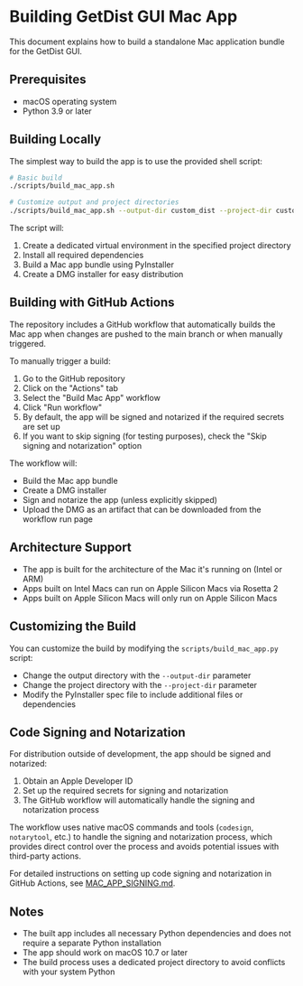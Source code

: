 # Building GetDist GUI Mac App

This document explains how to build a standalone Mac application bundle for the GetDist GUI.

## Prerequisites

- macOS operating system
- Python 3.9 or later

## Building Locally

The simplest way to build the app is to use the provided shell script:

```bash
# Basic build
./scripts/build_mac_app.sh

# Customize output and project directories
./scripts/build_mac_app.sh --output-dir custom_dist --project-dir custom_env
```

The script will:
1. Create a dedicated virtual environment in the specified project directory
2. Install all required dependencies
3. Build a Mac app bundle using PyInstaller
4. Create a DMG installer for easy distribution

## Building with GitHub Actions

The repository includes a GitHub workflow that automatically builds the Mac app when changes are pushed to the main branch or when manually triggered.

To manually trigger a build:

1. Go to the GitHub repository
2. Click on the "Actions" tab
3. Select the "Build Mac App" workflow
4. Click "Run workflow"
5. By default, the app will be signed and notarized if the required secrets are set up
6. If you want to skip signing (for testing purposes), check the "Skip signing and notarization" option

The workflow will:
- Build the Mac app bundle
- Create a DMG installer
- Sign and notarize the app (unless explicitly skipped)
- Upload the DMG as an artifact that can be downloaded from the workflow run page

## Architecture Support

- The app is built for the architecture of the Mac it's running on (Intel or ARM)
- Apps built on Intel Macs can run on Apple Silicon Macs via Rosetta 2
- Apps built on Apple Silicon Macs will only run on Apple Silicon Macs

## Customizing the Build

You can customize the build by modifying the `scripts/build_mac_app.py` script:

- Change the output directory with the `--output-dir` parameter
- Change the project directory with the `--project-dir` parameter
- Modify the PyInstaller spec file to include additional files or dependencies

## Code Signing and Notarization

For distribution outside of development, the app should be signed and notarized:

1. Obtain an Apple Developer ID
2. Set up the required secrets for signing and notarization
3. The GitHub workflow will automatically handle the signing and notarization process

The workflow uses native macOS commands and tools (`codesign`, `notarytool`, etc.) to handle the signing and notarization process, which provides direct control over the process and avoids potential issues with third-party actions.

For detailed instructions on setting up code signing and notarization in GitHub Actions, see [MAC_APP_SIGNING.md](MAC_APP_SIGNING.md).

## Notes

- The built app includes all necessary Python dependencies and does not require a separate Python installation
- The app should work on macOS 10.7 or later
- The build process uses a dedicated project directory to avoid conflicts with your system Python
